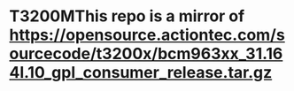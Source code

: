 # T3200MThis repo is a mirror of https://opensource.actiontec.com/sourcecode/t3200x/bcm963xx_31.164l.10_gpl_consumer_release.tar.gz
